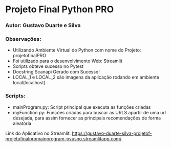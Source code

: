 # Projeto Final Python PRO 

### Autor: Gustavo Duarte e Silva

### Observações:
- Utilizando Ambiente Virtual do Python com nome do Projeto: projetofinalPRO
- Foi utilizado para o desenvolvimento Web: Streamlit
- Scripts obteve sucesso no Pytest
- Docstring Scanapi Gerado com Sucesso!
- LOCAL_1 e LOCAL_2 são imagens da aplicação rodando em ambiente local(localhost).

### Scripts:
- mainProgram.py: Script principal que executa as funções criadas 
- myFunction.py: Funções criadas para buscar as URLS apartir de uma url desejada, para assim fornecer as principais recomendações de forma aleatória

Link do Aplicativo no Streamlit: https://gustavo-duarte-silva-projetof-projetofinalpromainprogram-pvusno.streamlitapp.com/
